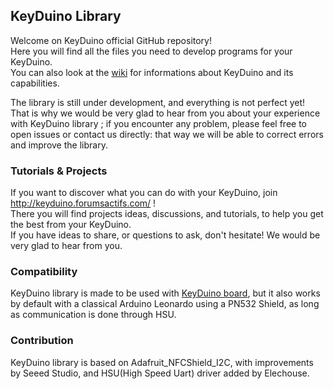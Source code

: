 ## KeyDuino Library

Welcome on KeyDuino official GitHub repository!  
Here you will find all the files you need to develop programs for your KeyDuino.  
You can also look at the [wiki](https://github.com/CITCEuraRFID/KeyDuino/wiki) for informations about KeyDuino and its capabilities.  

The library is still under development, and everything is not perfect yet!  
That is why we would be very glad to hear from you about your experience with KeyDuino library ; if you encounter any problem, please feel free to open issues or contact us directly: that way we will be able to correct errors and improve the library.

### Tutorials & Projects
If you want to discover what you can do with your KeyDuino, join http://keyduino.forumsactifs.com/ !  
There you will find projects ideas, discussions, and tutorials, to help you get the best from your KeyDuino.  
If you have ideas to share, or questions to ask, don't hesitate! We would be very glad to hear from you.  

### Compatibility
KeyDuino library is made to be used with [KeyDuino board](https://www.kickstarter.com/projects/1535978353/keyduino), but it also works by default with a classical Arduino Leonardo using a PN532 Shield, as long as communication is done through HSU.

### Contribution
KeyDuino library is based on Adafruit_NFCShield_I2C, with improvements by Seeed Studio, and HSU(High Speed Uart) driver added by Elechouse. 
